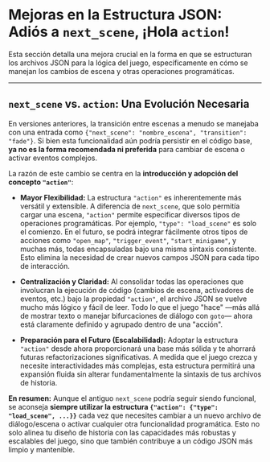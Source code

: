 # Mejoras en la Estructura JSON: Adiós a `next_scene`, ¡Hola `action`!

Esta sección detalla una mejora crucial en la forma en que se estructuran los archivos JSON para la lógica del juego, específicamente en cómo se manejan los cambios de escena y otras operaciones programáticas.

---

## **`next_scene` vs. `action`: Una Evolución Necesaria**

En versiones anteriores, la transición entre escenas a menudo se manejaba con una entrada como `{"next_scene": "nombre_escena", "transition": "fade"}`. Si bien esta funcionalidad aún podría persistir en el código base, **ya no es la forma recomendada ni preferida** para cambiar de escena o activar eventos complejos.

La razón de este cambio se centra en la **introducción y adopción del concepto `"action"`**:

* **Mayor Flexibilidad:** La estructura `"action"` es inherentemente más versátil y extensible. A diferencia de `next_scene`, que solo permitía cargar una escena, `"action"` permite especificar diversos tipos de operaciones programáticas. Por ejemplo, `"type": "load_scene"` es solo el comienzo. En el futuro, se podrá integrar fácilmente otros tipos de acciones como `"open_map"`, `"trigger_event"`, `"start_minigame"`, y muchas más, todas encapsuladas bajo una misma sintaxis consistente. Esto elimina la necesidad de crear nuevos campos JSON para cada tipo de interacción.

* **Centralización y Claridad:** Al consolidar todas las operaciones que involucran la ejecución de código (cambios de escena, activadores de eventos, etc.) bajo la propiedad `"action"`, el archivo JSON se vuelve mucho más lógico y fácil de leer. Todo lo que el juego "hace" —más allá de mostrar texto o manejar bifurcaciones de diálogo con `goto`— ahora está claramente definido y agrupado dentro de una "acción".

* **Preparación para el Futuro (Escalabilidad):** Adoptar la estructura `"action"` desde ahora proporcionará una base más sólida y te ahorrará futuras refactorizaciones significativas. A medida que el juego crezca y necesite interactividades más complejas, esta estructura permitirá una expansión fluida sin alterar fundamentalmente la sintaxis de tus archivos de historia.

**En resumen:** Aunque el antiguo `next_scene` podría seguir siendo funcional, se aconseja **siempre utilizar la estructura `{"action": {"type": "load_scene", ...}}`** cada vez que necesites cambiar a un nuevo archivo de diálogo/escena o activar cualquier otra funcionalidad programática. Esto no solo alinea tu diseño de historia con las capacidades más robustas y escalables del juego, sino que también contribuye a un código JSON más limpio y mantenible.
